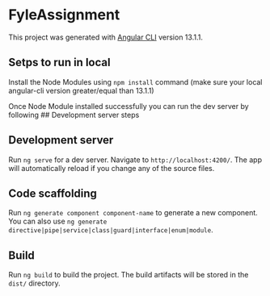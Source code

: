 # FyleAssignment

This project was generated with [Angular CLI](https://github.com/angular/angular-cli) version 13.1.1.

## Setps to run in local
Install the Node Modules using `npm install` command (make sure your local angular-cli version greater/equal than 13.1.1)

Once Node Module installed successfully you can run the dev server by following ## Development server steps

## Development server

Run `ng serve` for a dev server. Navigate to `http://localhost:4200/`. The app will automatically reload if you change any of the source files.

## Code scaffolding

Run `ng generate component component-name` to generate a new component. You can also use `ng generate directive|pipe|service|class|guard|interface|enum|module`.

## Build

Run `ng build` to build the project. The build artifacts will be stored in the `dist/` directory.